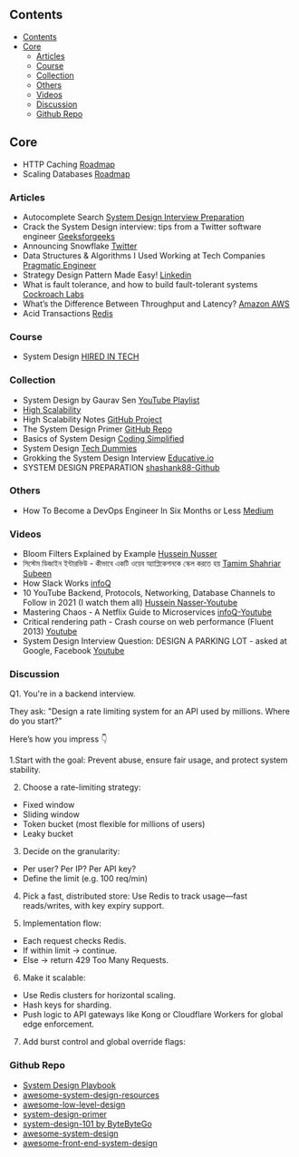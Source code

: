 ## Contents

- [Contents](#contents)
- [Core](#core)
  - [Articles](#articles)
  - [Course](#course)
  - [Collection](#collection)
  - [Others](#others)
  - [Videos](#videos)
  - [Discussion](#discussion)
  - [Github Repo](#github-repo)

## Core
* HTTP Caching [Roadmap](https://roadmap.sh/guides/http-caching)
* Scaling Databases [Roadmap](https://roadmap.sh/guides/scaling-databases)

### Articles

* Autocomplete Search [System Design Interview Preparation](https://systemdesignprep.com/autocomplete)
* Crack the System Design interview: tips from a Twitter software engineer [Geeksforgeeks](https://www.freecodecamp.org/news/how-to-system-design-dda63ed27e26/)
* Announcing Snowflake [Twitter](https://blog.x.com/engineering/en_us/a/2010/announcing-snowflake)
* Data Structures & Algorithms I Used Working at Tech Companies [Pragmatic Engineer](https://blog.pragmaticengineer.com/data-structures-and-algorithms-i-actually-used-day-to-day/)
* Strategy Design Pattern Made Easy! [Linkedin](https://www.linkedin.com/pulse/strategy-design-pattern-made-easy-mahmudul-hasan-rafi-7owgc/)
* What is fault tolerance, and how to build fault-tolerant systems [Cockroach Labs](https://www.cockroachlabs.com/blog/what-is-fault-tolerance/)
* What’s the Difference Between Throughput and Latency? [Amazon AWS](https://aws.amazon.com/compare/the-difference-between-throughput-and-latency/)
* Acid Transactions [Redis](https://redis.io/glossary/acid-transactions/)

### Course
* System Design [HIRED IN TECH](https://www.hiredintech.com/system-design/introduction/)

### Collection

* System Design by Gaurav Sen [YouTube Playlist](https://www.youtube.com/playlist?list=PLMCXHnjXnTnvo6alSjVkgxV-VH6EPyvoX)
* [High Scalability](http://highscalability.com/)
* High Scalability Notes [GitHub Project](https://github.com/mgp/book-notes/blob/master/high-scalability-notes.markdown)
* The System Design Primer [GitHub Repo](https://github.com/donnemartin/system-design-primer)
* Basics of System Design [Coding Simplified](https://www.youtube.com/playlist?list=PLt4nG7RVVk1g_LutiJ8_LvE914rIE5z4u)
* System Design [Tech Dummies](https://www.youtube.com/playlist?list=PLkQkbY7JNJuBoTemzQfjym0sqbOHt5fnV)
* Grokking the System Design Interview [Educative.io](https://www.educative.io/courses/grokking-the-system-design-interview)
* SYSTEM DESIGN PREPARATION [shashank88-Github](https://github.com/shashank88/system_design)

### Others

* How To Become a DevOps Engineer In Six Months or Less [Medium](https://medium.com/@devfire/how-to-become-a-devops-engineer-in-six-months-or-less-366097df7737)

### Videos

- Bloom Filters Explained by Example [Hussein Nusser](https://youtu.be/gBygn3cVP80?si=3KnNyMvjsvKss0PI) 
- সিস্টেম ডিজাইন ইন্টারভিউ - কীভাবে একটি ওয়েব অ্যাপ্লিকেশনকে স্কেল করতে হয় [Tamim Shahriar Subeen](https://youtu.be/UDadRJO5iec?si=gknzJa1E9OXJH2vt)
- How Slack Works [infoQ](https://youtu.be/WE9c9AZe-DY?si=DXSYrxe2COwXn-9q)
- 10 YouTube Backend, Protocols, Networking, Database Channels to Follow in 2021 (I watch them all) [Hussein Nasser-Youtube](https://youtu.be/eusHw-mUa8Y?si=XBoyhBvW87d_eQRx)
- Mastering Chaos - A Netflix Guide to Microservices [infoQ-Youtube](https://youtu.be/CZ3wIuvmHeM?si=Qf2_L83Bf7wh6Yp9)
- Critical rendering path - Crash course on web performance (Fluent 2013) [Youtube](https://youtu.be/PkOBnYxqj3k?si=RlvllMUfXoLIe0GD)
- System Design Interview Question: DESIGN A PARKING LOT - asked at Google, Facebook [Youtube](https://youtu.be/DSGsa0pu8-k?si=IuYLzAQnJu7oARUW)


### Discussion

Q1. You're in a backend interview.

They ask:
"Design a rate limiting system for an API used by millions. Where do you start?"

Here’s how you impress 👇

1.Start with the goal:
Prevent abuse, ensure fair usage, and protect system stability.


2. Choose a rate-limiting strategy:
 - Fixed window
 - Sliding window
 - Token bucket (most flexible for millions of users)
 - Leaky bucket

3. Decide on the granularity:
 - Per user? Per IP? Per API key?
 - Define the limit (e.g. 100 req/min)

4. Pick a fast, distributed store:
 Use Redis to track usage—fast reads/writes, with key expiry support.

5. Implementation flow:
 - Each request checks Redis.
 - If within limit → continue.
 - Else → return 429 Too Many Requests.

6. Make it scalable:
 - Use Redis clusters for horizontal scaling.
 - Hash keys for sharding.
 - Push logic to API gateways like Kong or Cloudflare Workers for global edge enforcement.

7. Add burst control and global override flags:

### Github Repo

- [System Design Playbook](https://github.com/systemdesign42/system-design)
- [awesome-system-design-resources](https://github.com/ashishps1/awesome-system-design-resources)
- [awesome-low-level-design](https://github.com/ashishps1/awesome-low-level-design)
- [system-design-primer](https://github.com/donnemartin/system-design-primer)
- [system-design-101 by ByteByteGo](https://github.com/ByteByteGoHq/system-design-101)
- [awesome-system-design](https://github.com/madd86/awesome-system-design)
- [awesome-front-end-system-design](https://github.com/greatfrontend/awesome-front-end-system-design)